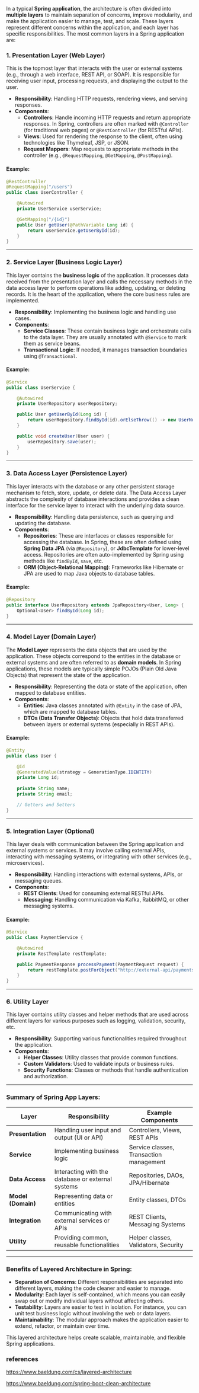 In a typical **Spring application**, the architecture is often divided into **multiple layers** to maintain separation of concerns, improve modularity, and make the application easier to manage, test, and scale. These layers represent different concerns within the application, and each layer has specific responsibilities. The most common layers in a Spring application are:

### 1. **Presentation Layer (Web Layer)**

This is the topmost layer that interacts with the user or external systems (e.g., through a web interface, REST API, or SOAP). It is responsible for receiving user input, processing requests, and displaying the output to the user.

- **Responsibility**: Handling HTTP requests, rendering views, and serving responses.
- **Components**: 
  - **Controllers**: Handle incoming HTTP requests and return appropriate responses. In Spring, controllers are often marked with `@Controller` (for traditional web pages) or `@RestController` (for RESTful APIs).
  - **Views**: Used for rendering the response to the client, often using technologies like Thymeleaf, JSP, or JSON.
  - **Request Mappers**: Map requests to appropriate methods in the controller (e.g., `@RequestMapping`, `@GetMapping`, `@PostMapping`).

#### Example:
```java
@RestController
@RequestMapping("/users")
public class UserController {

    @Autowired
    private UserService userService;

    @GetMapping("/{id}")
    public User getUser(@PathVariable Long id) {
        return userService.getUserById(id);
    }
}
```

---

### 2. **Service Layer (Business Logic Layer)**

This layer contains the **business logic** of the application. It processes data received from the presentation layer and calls the necessary methods in the data access layer to perform operations like adding, updating, or deleting records. It is the heart of the application, where the core business rules are implemented.

- **Responsibility**: Implementing the business logic and handling use cases.
- **Components**:
  - **Service Classes**: These contain business logic and orchestrate calls to the data layer. They are usually annotated with `@Service` to mark them as service beans.
  - **Transactional Logic**: If needed, it manages transaction boundaries using `@Transactional`.

#### Example:
```java
@Service
public class UserService {

    @Autowired
    private UserRepository userRepository;

    public User getUserById(Long id) {
        return userRepository.findById(id).orElseThrow(() -> new UserNotFoundException("User not found"));
    }

    public void createUser(User user) {
        userRepository.save(user);
    }
}
```

---

### 3. **Data Access Layer (Persistence Layer)**

This layer interacts with the database or any other persistent storage mechanism to fetch, store, update, or delete data. The Data Access Layer abstracts the complexity of database interactions and provides a clean interface for the service layer to interact with the underlying data source.

- **Responsibility**: Handling data persistence, such as querying and updating the database.
- **Components**:
  - **Repositories**: These are interfaces or classes responsible for accessing the database. In Spring, these are often defined using **Spring Data JPA** (via `@Repository`), or **JdbcTemplate** for lower-level access. Repositories are often auto-implemented by Spring using methods like `findById`, `save`, etc.
  - **ORM (Object-Relational Mapping)**: Frameworks like Hibernate or JPA are used to map Java objects to database tables.

#### Example:
```java
@Repository
public interface UserRepository extends JpaRepository<User, Long> {
    Optional<User> findById(Long id);
}
```

---

### 4. **Model Layer (Domain Layer)**

The **Model Layer** represents the data objects that are used by the application. These objects correspond to the entities in the database or external systems and are often referred to as **domain models**. In Spring applications, these models are typically simple POJOs (Plain Old Java Objects) that represent the state of the application.

- **Responsibility**: Representing the data or state of the application, often mapped to database entities.
- **Components**:
  - **Entities**: Java classes annotated with `@Entity` in the case of JPA, which are mapped to database tables.
  - **DTOs (Data Transfer Objects)**: Objects that hold data transferred between layers or external systems (especially in REST APIs).

#### Example:
```java
@Entity
public class User {

    @Id
    @GeneratedValue(strategy = GenerationType.IDENTITY)
    private Long id;
    
    private String name;
    private String email;

    // Getters and Setters
}
```

---

### 5. **Integration Layer (Optional)**

This layer deals with communication between the Spring application and external systems or services. It may involve calling external APIs, interacting with messaging systems, or integrating with other services (e.g., microservices).

- **Responsibility**: Handling interactions with external systems, APIs, or messaging queues.
- **Components**:
  - **REST Clients**: Used for consuming external RESTful APIs.
  - **Messaging**: Handling communication via Kafka, RabbitMQ, or other messaging systems.

#### Example:
```java
@Service
public class PaymentService {

    @Autowired
    private RestTemplate restTemplate;

    public PaymentResponse processPayment(PaymentRequest request) {
        return restTemplate.postForObject("http://external-api/payments", request, PaymentResponse.class);
    }
}
```

---

### 6. **Utility Layer**

This layer contains utility classes and helper methods that are used across different layers for various purposes such as logging, validation, security, etc. 

- **Responsibility**: Supporting various functionalities required throughout the application.
- **Components**:
  - **Helper Classes**: Utility classes that provide common functions.
  - **Custom Validators**: Used to validate inputs or business rules.
  - **Security Functions**: Classes or methods that handle authentication and authorization.

---

### **Summary of Spring App Layers:**

| Layer               | Responsibility                                  | Example Components                        |
|---------------------|------------------------------------------------|-------------------------------------------|
| **Presentation**     | Handling user input and output (UI or API)     | Controllers, Views, REST APIs            |
| **Service**          | Implementing business logic                    | Service classes, Transaction management  |
| **Data Access**      | Interacting with the database or external systems | Repositories, DAOs, JPA/Hibernate        |
| **Model (Domain)**   | Representing data or entities                  | Entity classes, DTOs                    |
| **Integration**      | Communicating with external services or APIs    | REST Clients, Messaging Systems          |
| **Utility**          | Providing common, reusable functionalities     | Helper classes, Validators, Security     |

---

### **Benefits of Layered Architecture in Spring:**
- **Separation of Concerns**: Different responsibilities are separated into different layers, making the code cleaner and easier to manage.
- **Modularity**: Each layer is self-contained, which means you can easily swap out or modify individual layers without affecting others.
- **Testability**: Layers are easier to test in isolation. For instance, you can unit test business logic without involving the web or data layers.
- **Maintainability**: The modular approach makes the application easier to extend, refactor, or maintain over time.

This layered architecture helps create scalable, maintainable, and flexible Spring applications.

### references

https://www.baeldung.com/cs/layered-architecture

https://www.baeldung.com/spring-boot-clean-architecture
